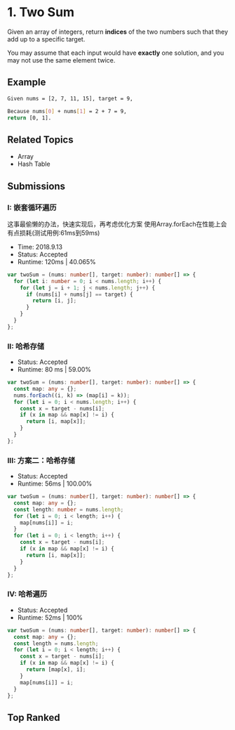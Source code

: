 # 1. Two Sum

Given an array of integers, return **indices** of the two numbers such that they add up to a specific target.

You may assume that each input would have **exactly** one solution, and you may not use the same element twice.

## Example

```bash
Given nums = [2, 7, 11, 15], target = 9,

Because nums[0] + nums[1] = 2 + 7 = 9,
return [0, 1].
```

## Related Topics

- Array
- Hash Table

## Submissions

### I: 嵌套循环遍历

这事最偷懒的办法，快速实现后，再考虑优化方案
使用Array.forEach在性能上会有点损耗(测试用例:61ms到59ms)

- Time: 2018.9.13
- Status: Accepted
- Runtime: 120ms | 40.065%

```typescript
var twoSum = (nums: number[], target: number): number[] => {
  for (let i: number = 0; i < nums.length; i++) {
    for (let j = i + 1; j < nums.length; j++) {
      if (nums[i] + nums[j] == target) {
        return [i, j];
      }
    }
  }
};
```

### II: 哈希存储

- Status: Accepted
- Runtime: 80 ms | 59.00%

```typescript
var twoSum = (nums: number[], target: number): number[] => {
  const map: any = {};
  nums.forEach((i, k) => (map[i] = k));
  for (let i = 0; i < nums.length; i++) {
    const x = target - nums[i];
    if (x in map && map[x] != i) {
      return [i, map[x]];
    }
  }
};
```

### III: 方案二：哈希存储

- Status: Accepted
- Runtime: 56ms | 100.00%

```typescript
var twoSum = (nums: number[], target: number): number[] => {
  const map: any = {};
  const length: number = nums.length;
  for (let i = 0; i < length; i++) {
    map[nums[i]] = i;
  }
  for (let i = 0; i < length; i++) {
    const x = target - nums[i];
    if (x in map && map[x] != i) {
      return [i, map[x]];
    }
  }
};
```

### IV: 哈希遍历

- Status: Accepted
- Runtime: 52ms | 100%

```typescript
var twoSum = (nums: number[], target: number): number[] => {
  const map: any = {};
  const length = nums.length;
  for (let i = 0; i < length; i++) {
    const x = target - nums[i];
    if (x in map && map[x] != i) {
      return [map[x], i];
    }
    map[nums[i]] = i;
  }
};
```

## Top Ranked

